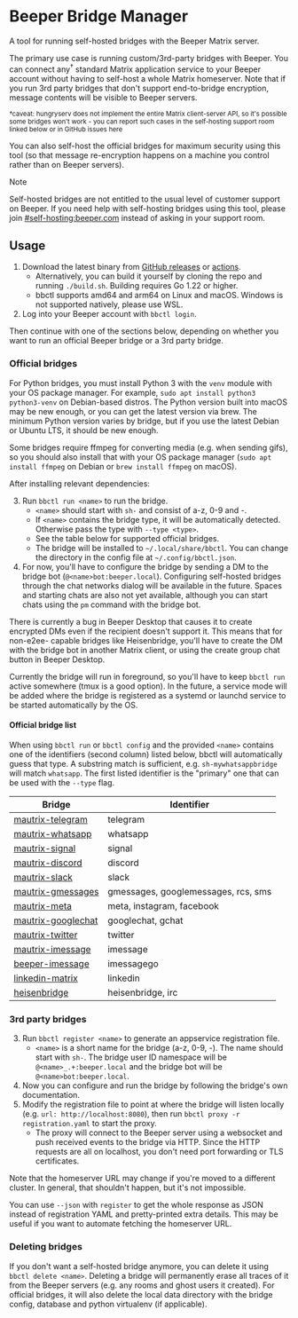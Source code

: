 # Beeper Bridge Manager
A tool for running self-hosted bridges with the Beeper Matrix server.

The primary use case is running custom/3rd-party bridges with Beeper. You can
connect any<sup>†</sup> standard Matrix application service to your Beeper
account without having to self-host a whole Matrix homeserver. Note that if you
run 3rd party bridges that don't support end-to-bridge encryption, message
contents will be visible to Beeper servers.

<sub>†caveat: hungryserv does not implement the entire Matrix client-server API, so
it's possible some bridges won't work - you can report such cases in the
self-hosting support room linked below or in GitHub issues here</sub>

You can also self-host the official bridges for maximum security using this
tool (so that message re-encryption happens on a machine you control rather
than on Beeper servers).

> [!NOTE]
> Self-hosted bridges are not entitled to the usual level of customer support
> on Beeper. If you need help with self-hosting bridges using this tool, please
> join [#self-hosting:beeper.com] instead of asking in your support room.

[#self-hosting:beeper.com]: https://matrix.to/#/#self-hosting:beeper.com

## Usage
1. Download the latest binary from [GitHub releases](https://github.com/beeper/bridge-manager/releases)
   or [actions](https://nightly.link/beeper/bridge-manager/workflows/go.yaml/main).
   * Alternatively, you can build it yourself by cloning the repo and running
     `./build.sh`. Building requires Go 1.22 or higher.
   * bbctl supports amd64 and arm64 on Linux and macOS.
     Windows is not supported natively, please use WSL.
2. Log into your Beeper account with `bbctl login`.

Then continue with one of the sections below, depending on whether you want to
run an official Beeper bridge or a 3rd party bridge.

### Official bridges
For Python bridges, you must install Python 3 with the `venv` module with your
OS package manager. For example, `sudo apt install python3 python3-venv` on
Debian-based distros. The Python version built into macOS may be new enough, or
you can get the latest version via brew. The minimum Python version varies by
bridge, but if you use the latest Debian or Ubuntu LTS, it should be new enough.

Some bridges require ffmpeg for converting media (e.g. when sending gifs), so
you should also install that with your OS package manager (`sudo apt install ffmpeg`
on Debian or `brew install ffmpeg` on macOS).

After installing relevant dependencies:

3. Run `bbctl run <name>` to run the bridge.
   * `<name>`  should start with `sh-` and consist of a-z, 0-9 and -.
   * If `<name>` contains the bridge type, it will be automatically detected.
     Otherwise pass the type with `--type <type>`.
   * See the table below for supported official bridges.
   * The bridge will be installed to `~/.local/share/bbctl`. You can change the
     directory in the config file at `~/.config/bbctl.json`.
4. For now, you'll have to configure the bridge by sending a DM to the bridge
   bot (`@<name>bot:beeper.local`). Configuring self-hosted bridges through the
   chat networks dialog will be available in the future. Spaces and starting
   chats are also not yet available, although you can start chats using the
   `pm` command with the bridge bot.

There is currently a bug in Beeper Desktop that causes it to create encrypted
DMs even if the recipient doesn't support it. This means that for non-e2ee-
capable bridges like Heisenbridge, you'll have to create the DM with the bridge
bot in another Matrix client, or using the create group chat button in Beeper
Desktop.

Currently the bridge will run in foreground, so you'll have to keep `bbctl run`
active somewhere (tmux is a good option). In the future, a service mode will be
added where the bridge is registered as a systemd or launchd service to be
started automatically by the OS.

#### Official bridge list
When using `bbctl run` or `bbctl config` and the provided `<name>` contains one
of the identifiers (second column) listed below, bbctl will automatically guess
that type. A substring match is sufficient, e.g. `sh-mywhatsappbridge` will
match `whatsapp`. The first listed identifier is the "primary" one that can be
used with the `--type` flag.

| Bridge               | Identifier                           |
|----------------------|--------------------------------------|
| [mautrix-telegram]   | telegram                             |
| [mautrix-whatsapp]   | whatsapp                             |
| [mautrix-signal]     | signal                               |
| [mautrix-discord]    | discord                              |
| [mautrix-slack]      | slack                                |
| [mautrix-gmessages]  | gmessages,  googlemessages, rcs, sms |
| [mautrix-meta]       | meta, instagram, facebook            |
| [mautrix-googlechat] | googlechat, gchat                    |
| [mautrix-twitter]    | twitter                              |
| [mautrix-imessage]   | imessage                             |
| [beeper-imessage]   | imessagego                           |
| [linkedin-matrix]    | linkedin                             |
| [heisenbridge]       | heisenbridge, irc                    |

[mautrix-telegram]: https://github.com/mautrix/telegram
[mautrix-whatsapp]: https://github.com/mautrix/whatsapp
[mautrix-signal]: https://github.com/mautrix/signal
[mautrix-discord]: https://github.com/mautrix/discord
[mautrix-slack]: https://github.com/mautrix/slack
[mautrix-gmessages]: https://github.com/mautrix/gmessages
[mautrix-meta]: https://github.com/mautrix/meta
[mautrix-facebook]: https://github.com/mautrix/facebook
[mautrix-instagram]: https://github.com/mautrix/instagram
[mautrix-googlechat]: https://github.com/mautrix/googlechat
[mautrix-twitter]: https://github.com/mautrix/twitter
[mautrix-imessage]: https://github.com/mautrix/imessage
[beeper-imessage]: https://github.com/beeper/imessage
[linkedin-matrix]: https://github.com/beeper/linkedin
[heisenbridge]: https://github.com/hifi/heisenbridge

### 3rd party bridges
3. Run `bbctl register <name>` to generate an appservice registration file.
   * `<name>` is a short name for the bridge (a-z, 0-9, -). The name should
     start with `sh-`. The bridge user ID namespace will be `@<name>_.+:beeper.local`
     and the bridge bot will be `@<name>bot:beeper.local`.
4. Now you can configure and run the bridge by following the bridge's own
   documentation.
5. Modify the registration file to point at where the bridge will listen locally
   (e.g. `url: http://localhost:8080`), then run `bbctl proxy -r registration.yaml`
   to start the proxy.
   * The proxy will connect to the Beeper server using a websocket and push
     received events to the bridge via HTTP. Since the HTTP requests are all on
     localhost, you don't need port forwarding or TLS certificates.

Note that the homeserver URL may change if you're moved to a different cluster.
In general, that shouldn't happen, but it's not impossible.

You can use `--json` with `register` to get the whole response as JSON instead
of registration YAML and pretty-printed extra details. This may be useful if
you want to automate fetching the homeserver URL.

### Deleting bridges
If you don't want a self-hosted bridge anymore, you can delete it using
`bbctl delete <name>`. Deleting a bridge will permanently erase all traces of
it from the Beeper servers (e.g. any rooms and ghost users it created).
For official bridges, it will also delete the local data directory with the
bridge config, database and python virtualenv (if applicable).
